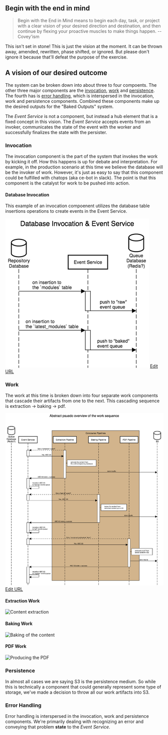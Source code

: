 ## Begin with the end in mind

> Begin with the End in Mind means to begin each day, task, or project with a clear vision of your desired direction and destination, and then continue by flexing your proactive muscles to make things happen. -- Covey'ism

This isn't set in stone! This is just the vision at the moment. It can be thrown away, amended, rewritten, phase shifted, or ignored. But please don't ignore it because that'll defeat the purpose of the exercise.

## A vision of our desired outcome

The system can be broken down into about three to four compoents. The other three major components are the [invocation](#invocation), [work](#work) and [persistence](#persistence). The fourth has is [error handling](#error-handling), which is interspersed in the invocation, work and persistence components. Combined these components make up the desired outputs for the "Baked Outputs" system.

The *Event Service* is not a component, but instead a hub element that is a fixed concept in this vision. The *Event Service* accepts events from an invoker, communicates the state of the event with the worker and successfully finalizes the state with the persister.

### Invocation

The invocation component is the part of the system that invokes the work by kicking it off. How this happens is up for debate and interpretation. For example, in the production scenario at this time we believe the database will be the invoker of work. However, it's just as easy to say that this component could be fulfilled with chatops (aka ce-bot in slack). The point is that this component is the catalyst for work to be pushed into action.

#### Database Invocation

This example of an invocation compoenent utilizes the database table insertions operations to create events in the Event Service.

![Database Invocation & Event Service](img/db-invocation.png)
[Edit URL](https://sequencediagram.org/index.html#initialData=C4S2BsFMAIBEENjwEbwM4wJIDsBuB7AY0RH22gDJoBRXSbYaAZUgCdcRDIAobgE0Qp0MAEQAlSAAd8aMPlYBPADrYESVBhHR00Psm6T4rUIRCGG0EbXqMW7TpC07IdBv0EbRARQCukPypqQhgqABQSfCBoAPwAlE5o0ACOfn68-MgAtAB8LjYAXGTQINgYxqTkwPgqwAAWMAAGALb4fD5QaA3Q6lDc8ISguIgweW6jwDkp-pD5kj5otd34lqzwAO4iKuPJqTx8kP2Dw9DjGTnjheQlZaBFVTX10A3gw2jAAPotbR1dPTyHICGwBGrmA3HGk12s3miyqllQAGtIHxNthtlM0vsAUCQTZeEA)

### Work

The work at this time is broken down into four separate work components that cascade their artifacts from one to the next. This cascading sequence is extraction -> baking -> pdf.

![Overview of the work sequence](img/work-sequence.png)
[Edit URL](https://sequencediagram.org/index.html#initialData=C4S2BsFMAIEECMDOwBOBDAxsaAHRBXSAEwHtoSA3SFCkSAd3IDNpgALGeklAa2kUgBHQgDsMkAFASiaYGnhoB0AEQBFQoQA6IgCKz5iyNoAUAJWIhEAfgCUy6IujDIhCTjQpQGEO5HZlAKJUftAAytS04vaOkMHAbh5ePmh+AOYoJPg40ADEciLQAMIkYpkoSgAKPpDgICKQiAmeIN6+-gEAHqiYoCXQVTg1dZDRiNCQXehYTUltKgBCaDx1qf3VtfWj0Ao8ku7NrSn+FToAYmuDGyMOYzhETBKQIkTS+gpKyqEAzFuIX1JSHLjSY9EAlR5xAA8AFpoRNulgAFyQxAgABekERAA4AHwAcRI2DQKnhU16InssSewCsElBFFkMFJPTpWBADOATLiEOp0JxzKRKPRmNxAE0GgAaODzQoARgATP8iJB6Yzxtz4CQOtAUCBUmxsCQWALgMjURjsfyQVgxuwYBgSpyQkwMgBbbR2hwoDBsdmQAD0KEgOBIqOA3AAntAZHJ3pITXy-mbhZbEGgqDqGvhwMBGgn+XFkxbcbAZQqvgA6ZBqgC8-HwGHEiEaytVnOBCPiba51J5fj5VL8RZFOO6IjDYIKpblio9ZGUOxWlLiY2crlbbI5Pb8gO2SxWfeAMOhO0xQuL+MJDhUi5EqWX1Np3b3u1ZoC36t7g+AfNPw8t4qIFK07ltIKqbmq34SJq2q6vqhosH+54jqetocNADp+NS0AuiQ7r1NanJEBhjrYTg+DYHUYT-KeiZfP+uJphmQYEDmjS0QW1IMTiIGKlWcjtnWBCNg0Lbge+aqnm+7KQdy34DoWyGWmOE59LxXxziodxMA+firhokgbhJ7ZQbu2mHse2ncQSRIqFQ5STsQuD4PAtQYLIk72GAkCuk+EHtuZz5QfJOJWUpYqStKM5KuJMkmRqWo6nqBrMLg9zcTgGREA2DTXtpOFutop7EZhTqUQU3xuPcdHcUxMAsdmuZVUwClceFPFlnx1aCfWInNmBz6Bf527xCF37cSpYCTlF5aacoQapJYnIoLpuZOAZAKbVt207bte1bUAA)

#### Extraction Work

![Content extraction](img/extraction-work.png)

#### Baking Work

![Baking of the content](img/baking-work.png)

#### PDF Work

![Producing the PDF](img/pdf-work.png)

### Persistence

In almost all cases we are saying S3 is the persistence medium. So while this is technically a component that could generally represent some type of storage, we've made a decision to throw all our work artifacts into S3.

### Error Handling

Error handling is interspersed in the invocation, work and persistence components. We're primarily dealing with recognizing an error and conveying that problem **state** to the *Event Service*.

